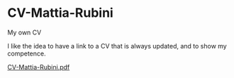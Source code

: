 # CV-Mattia-Rubini
My own CV

I like the idea to have a link to a CV that is always updated, and to show my competence.

[CV-Mattia-Rubini.pdf](https://github.com/Mot93/CV-Mattia-Rubini/blob/master/CV-Mattia-Rubini.pdf)
